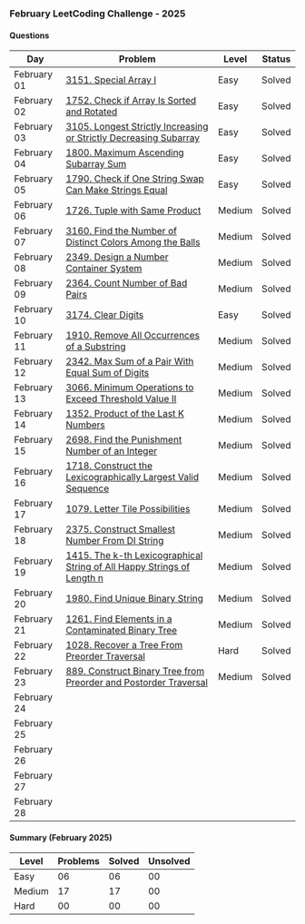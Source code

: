### February LeetCoding Challenge - 2025

#### Questions

| Day | Problem | Level | Status |
| --- | --- | --- | --- |
| February 01 | [3151. Special Array I](https://leetcode.com/problems/special-array-i/) | Easy | Solved |
| February 02 | [1752. Check if Array Is Sorted and Rotated](https://leetcode.com/problems/check-if-array-is-sorted-and-rotated/) | Easy | Solved |
| February 03 | [3105. Longest Strictly Increasing or Strictly Decreasing Subarray](https://leetcode.com/problems/longest-strictly-increasing-or-strictly-decreasing-subarray/) | Easy | Solved |
| February 04 | [1800. Maximum Ascending Subarray Sum](https://leetcode.com/problems/maximum-ascending-subarray-sum/) | Easy | Solved |
| February 05 | [1790. Check if One String Swap Can Make Strings Equal](https://leetcode.com/problems/check-if-one-string-swap-can-make-strings-equal/) | Easy | Solved |
| February 06 | [1726. Tuple with Same Product](https://leetcode.com/problems/tuple-with-same-product/) | Medium | Solved |
| February 07 | [3160. Find the Number of Distinct Colors Among the Balls](https://leetcode.com/problems/find-the-number-of-distinct-colors-among-the-balls/) | Medium | Solved |
| February 08 | [2349. Design a Number Container System](https://leetcode.com/problems/design-a-number-container-system/) | Medium | Solved |
| February 09 | [2364. Count Number of Bad Pairs](https://leetcode.com/problems/count-number-of-bad-pairs/) | Medium | Solved |
| February 10 | [3174. Clear Digits](https://leetcode.com/problems/clear-digits/) | Easy | Solved |
| February 11 | [1910. Remove All Occurrences of a Substring](https://leetcode.com/problems/remove-all-occurrences-of-a-substring/) | Medium | Solved |
| February 12 | [2342. Max Sum of a Pair With Equal Sum of Digits](https://leetcode.com/problems/max-sum-of-a-pair-with-equal-sum-of-digits/) | Medium | Solved |
| February 13 | [3066. Minimum Operations to Exceed Threshold Value II](https://leetcode.com/problems/minimum-operations-to-exceed-threshold-value-ii/) | Medium | Solved |
| February 14 | [1352. Product of the Last K Numbers](https://leetcode.com/problems/product-of-the-last-k-numbers/) | Medium | Solved |
| February 15 | [2698. Find the Punishment Number of an Integer](https://leetcode.com/problems/find-the-punishment-number-of-an-integer/) | Medium | Solved |
| February 16 | [1718. Construct the Lexicographically Largest Valid Sequence](https://leetcode.com/problems/construct-the-lexicographically-largest-valid-sequence/) | Medium | Solved |
| February 17 | [1079. Letter Tile Possibilities](https://leetcode.com/problems/letter-tile-possibilities/) | Medium | Solved |
| February 18 | [2375. Construct Smallest Number From DI String](https://leetcode.com/problems/construct-smallest-number-from-di-string/) | Medium | Solved |
| February 19 | [1415. The k-th Lexicographical String of All Happy Strings of Length n](https://leetcode.com/problems/the-k-th-lexicographical-string-of-all-happy-strings-of-length-n/) | Medium | Solved |
| February 20 | [1980. Find Unique Binary String](https://leetcode.com/problems/find-unique-binary-string/) | Medium | Solved |
| February 21 | [1261. Find Elements in a Contaminated Binary Tree](https://leetcode.com/problems/find-elements-in-a-contaminated-binary-tree/) | Medium | Solved |
| February 22 | [1028. Recover a Tree From Preorder Traversal](https://leetcode.com/problems/recover-a-tree-from-preorder-traversal/) | Hard | Solved |
| February 23 | [889. Construct Binary Tree from Preorder and Postorder Traversal](https://leetcode.com/problems/construct-binary-tree-from-preorder-and-postorder-traversal/) | Medium | Solved |
| February 24 | []() |  |  |
| February 25 | []() |  |  |
| February 26 | []() |  |  |
| February 27 | []() |  |  |
| February 28 | []() |  |  |

#### Summary (February 2025)

| Level  | Problems | Solved | Unsolved |
| ---    | --- | --- | --- |
| Easy   | 06 | 06 | 00 |
| Medium | 17 | 17 | 00 |
| Hard   | 00 | 00 | 00 |
